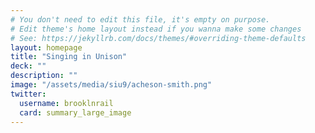 ```yaml
---
# You don't need to edit this file, it's empty on purpose.
# Edit theme's home layout instead if you wanna make some changes
# See: https://jekyllrb.com/docs/themes/#overriding-theme-defaults
layout: homepage
title: "Singing in Unison"
deck: ""
description: ""
image: "/assets/media/siu9/acheson-smith.png"
twitter:
  username: brooklnrail
  card: summary_large_image
---
```

